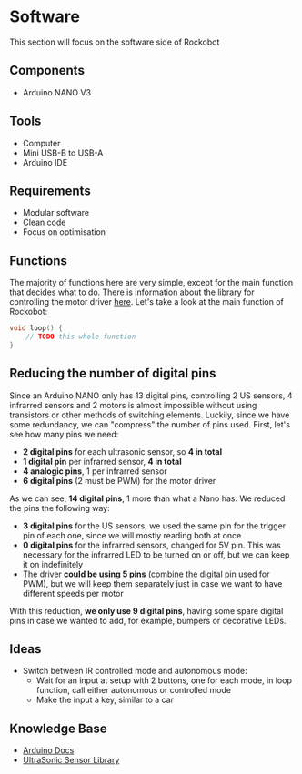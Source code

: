 # Software
This section will focus on the software side of Rockobot

## Components
- Arduino NANO V3

## Tools
- Computer
- Mini USB-B to USB-A
- Arduino IDE

## Requirements
- Modular software
- Clean code
- Focus on optimisation

## Functions
The majority of functions here are very simple, except for the main function that decides what to do. There is information about the library for controlling the motor driver [here](https://github.com/Pelochus/rockobot/blob/main/arduino/libraries/l298n-rockobot/README.md). Let's take a look at the main function of Rockobot:
```c++
void loop() {
    // TODO this whole function
}
```

## Reducing the number of digital pins
Since an Arduino NANO only has 13 digital pins, controlling 2 US sensors, 4 infrarred sensors and 2 motors is almost impossible without using transistors or other methods of switching elements.
Luckily, since we have some redundancy, we can "compress" the number of pins used. First, let's see how many pins we need:

- **2 digital pins** for each ultrasonic sensor, so **4 in total**
- **1 digital pin** per infrarred sensor, **4 in total**
- **4 analogic pins**, 1 per infrarred sensor
- **6 digital pins** (2 must be PWM) for the motor driver

As we can see, **14 digital pins**, 1 more than what a Nano has. We reduced the pins the following way:

- **3 digital pins** for the US sensors, we used the same pin for the trigger pin of each one, since we will mostly reading both at once
- **0 digital pins** for the infrarred sensors, changed for 5V pin. This was necessary for the infrarred LED to be turned on or off, but we can keep it on indefinitely
- The driver **could be using 5 pins** (combine the digital pin used for PWM), but we will keep them separately just in case we want to have different speeds per motor

With this reduction, **we only use 9 digital pins**, having some spare digital pins in case we wanted to add, for example, bumpers or decorative LEDs.

## Ideas
- Switch between IR controlled mode and autonomous mode:
    - Wait for an input at setup with 2 buttons, one for each mode, in loop function, call either autonomous or controlled mode
    - Make the input a key, similar to a car

## Knowledge Base
- [Arduino Docs](https://docs.arduino.cc/)
- [UltraSonic Sensor Library](https://github.com/Martinsos/arduino-lib-hc-sr04)
